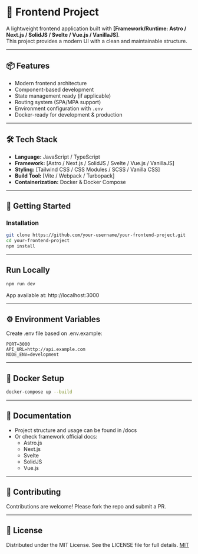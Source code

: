 # 🚀 Frontend Project

A lightweight frontend application built with **[Framework/Runtime: Astro / Next.js / SolidJS / Svelte / Vue.js / VanillaJS]**.  
This project provides a modern UI with a clean and maintainable structure.

---

## 📦 Features
- Modern frontend architecture  
- Component-based development  
- State management ready (if applicable)  
- Routing system (SPA/MPA support)  
- Environment configuration with `.env`  
- Docker-ready for development & production  

---

## 🛠 Tech Stack
- **Language:** JavaScript / TypeScript  
- **Framework:** [Astro / Next.js / SolidJS / Svelte / Vue.js / VanillaJS]  
- **Styling:** [Tailwind CSS / CSS Modules / SCSS / Vanilla CSS]  
- **Build Tool:** [Vite / Webpack / Turbopack]  
- **Containerization:** Docker & Docker Compose  

---

## 🚀 Getting Started

### Installation
```bash
git clone https://github.com/your-username/your-frontend-project.git
cd your-frontend-project
npm install
```

---

## Run Locally
```bash
npm run dev
```

App available at: http://localhost:3000

---

## ⚙️ Environment Variables
Create .env file based on .env.example:

```env
PORT=3000
API_URL=http://api.example.com
NODE_ENV=development
```

---

## 🐳 Docker Setup
```bash
docker-compose up --build
```

---

## 📖 Documentation
- Project structure and usage can be found in /docs
- Or check framework official docs:
  - Astro.js
  - Next.js
  - Svelte
  - SolidJS
  - Vue.js

---

## 🤝 Contributing
Contributions are welcome! Please fork the repo and submit a PR.

---

## 📄 License
Distributed under the MIT License. See the LICENSE file for full details. [MIT](https://opensource.org/license/mit)